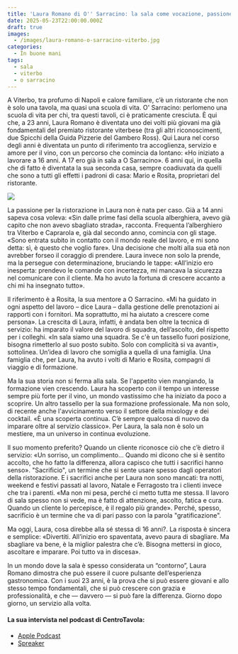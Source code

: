 ```yaml
---
title: 'Laura Romano di O'' Sarracino: la sala come vocazione, passione e crescita'
date: 2025-05-23T22:00:00.000Z
draft: true
images:
  - /images/laura-romano-o-sarracino-viterbo.jpg
categories:
  - In buone mani
tags:
  - sala
  - viterbo
  - o sarracino
---
```


A Viterbo, tra profumo di Napoli e calore familiare, c’è un ristorante che non è solo una tavola, ma quasi una scuola di vita. O' Sarracino: perlomeno una scuola di vita per chi, tra questi tavoli, ci è praticamente cresciuta. È qui che, a 23 anni, Laura Romano è diventata uno dei volti più giovani ma già fondamentali del premiato ristorante viterbese (tra gli altri riconoscimenti, due Spicchi della Guida Pizzerie del Gambero Ross). Qui Laura nel corso degli anni è diventata un punto di riferimento tra accoglienza, servizio e amore per il vino, con un percorso che comincia da lontano: «Ho iniziato a lavorare a 16 anni. A 17 ero già in sala a O Sarracino». 6 anni qui, in quella che di fatto è diventata la sua seconda casa, sempre coadiuvata da quelli che sono a tutti gli effetti i padroni di casa: Mario e Rosita, proprietari del ristorante.

![](/images/laura-romano-sarracino.jpg)

La passione per la ristorazione in Laura non è nata per caso. Già a 14 anni sapeva cosa voleva: «Sin dalle prime fasi della scuola alberghiera, avevo già capito che non avevo sbagliato strada», racconta. Frequenta l’alberghiero tra Viterbo e Caprarola e, già dal secondo anno, comincia con gli stage. «Sono entrata subito in contatto con il mondo reale del lavoro, e mi sono detta: sì, è questo che voglio fare». Una decisione che molti alla sua età non avrebber forseo il coraggio di prendere. Laura invece non solo la prende, ma la persegue con determinazione, bruciando le tappe: «All’inizio ero inesperta: prendevo le comande con incertezza, mi mancava la sicurezza nel comunicare con il cliente. Ma ho avuto la fortuna di crescere accanto a chi mi ha insegnato tutto».

Il riferimento è a Rosita, la sua mentore a O Sarracino. «Mi ha guidato in ogni aspetto del lavoro – dice Laura – dalla gestione delle prenotazioni ai rapporti con i fornitori. Ma soprattutto, mi ha aiutato a crescere come persona». La crescita di Laura, infatti, è andata ben oltre la tecnica di servizio: ha imparato il valore del lavoro di squadra, dell’ascolto, del rispetto per i colleghi. «In sala siamo una squadra. Se c'è un tassello fuori posizione, bisogna rimetterlo al suo posto subito. Solo con complicità si va avanti», sottolinea. Un’idea di lavoro che somiglia a quella di una famiglia. Una famiglia che, per Laura, ha avuto i volti di Mario e Rosita, compagni di viaggio e di formazione.

Ma la sua storia non si ferma alla sala. Se l'appetito vien mangiando, la formazione vien crescendo. Laura ha scoperto con il tempo un interesse sempre più forte per il vino, un mondo vastissimo che ha iniziato da poco a scoprire. Un altro tassello per la sua formazione professionale. Ma non solo, di recente anche l'avvicinamento verso il settore della mixology e dei cocktail. «È una scoperta continua. C’è sempre qualcosa di nuovo da imparare oltre al servizio classico». Per Laura, la sala non è solo un mestiere, ma un universo in continua evoluzione.

Il suo momento preferito? Quando un cliente riconosce ciò che c’è dietro il servizio: «Un sorriso, un complimento… Quando mi dicono che si è sentito accolto, che ho fatto la differenza, allora capisco che tutti i sacrifici hanno senso». "Sacrificio", un termine che si sente usare spesso dagli operatori della ristorazione. E i sacrifici anche per Laura non sono mancati: tra notti, weekend e festivi passati al lavoro, Natale e Ferragosto tra i clienti invece che tra i parenti. «Ma non mi pesa, perché ci metto tutta me stessa. Il lavoro di sala spesso non si vede, ma è fatto di attenzione, ascolto, fatica e cura. Quando un cliente lo percepisce, è il regalo più grande». Perché, spesso, sacrificio è un termine che va di pari passo con la parola "gratificazione".

Ma oggi, Laura, cosa direbbe alla sé stessa di 16 anni?. La risposta è sincera e semplice: «Divertiti. All’inizio ero spaventata, avevo paura di sbagliare. Ma sbagliare va bene, è la miglior palestra che c’è. Bisogna mettersi in gioco, ascoltare e imparare. Poi tutto va in discesa».

In un mondo dove la sala è spesso considerata un “contorno”, Laura Romano dimostra che può essere il cuore pulsante dell’esperienza gastronomica. Con i suoi 23 anni, è la prova che si può essere giovani e allo stesso tempo fondamentali, che si può crescere con grazia e professionalità, e che — davvero — si può fare la differenza. Giorno dopo giorno, un servizio alla volta.

#### La sua intervista nel podcast di CentroTavola:

* [Apple Podcast](https://shorturl.at/yd0BX)
* [Spreaker](https://shorturl.at/ASwmb)
